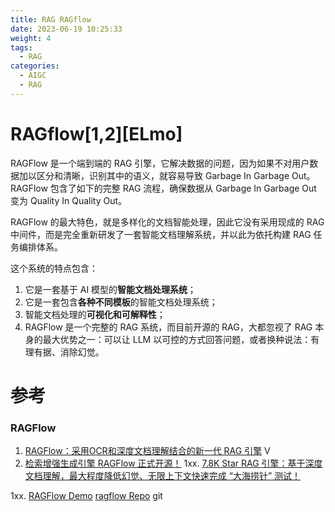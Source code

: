 ```yaml
---
title: RAG RAGflow
date: 2023-06-19 10:25:33
weight: 4
tags:
  - RAG
categories: 
  - AIGC
  - RAG  
---
```


<p></p>
<!-- more -->


# RAGflow[1,2][ELmo]
RAGFlow 是一个端到端的 RAG 引擎，它解决数据的问题，因为如果不对用户数据加以区分和清晰，识别其中的语义，就容易导致 Garbage In Garbage Out。RAGFlow 包含了如下的完整 RAG 流程，确保数据从 Garbage In Garbage Out 变为 Quality In Quality Out。

RAGFlow 的最大特色，就是多样化的文档智能处理，因此它没有采用现成的 RAG 中间件，而是完全重新研发了一套智能文档理解系统，并以此为依托构建 RAG 任务编排体系。

这个系统的特点包含：
1. 它是一套基于 AI 模型的**智能文档处理系统**；
2. 它是一套包含**各种不同模板**的智能文档处理系统；
3. 智能文档处理的**可视化和可解释性**；
4. RAGFlow 是一个完整的 RAG 系统，而目前开源的 RAG，大都忽视了 RAG 本身的最大优势之一：可以让 LLM 以可控的方式回答问题，或者换种说法：有理有据、消除幻觉。

# 参考
### RAGFlow
1. [RAGFlow：采用OCR和深度文档理解结合的新一代 RAG 引擎](https://www.bilibili.com/video/BV12T42117VT/) V
2. [检索增强生成引擎 RAGFlow 正式开源！](https://www.infoq.cn/article/hjJM3kV620iDoYYOBtPs)
1xx. [7.8K Star RAG 引擎：基于深度文档理解，最大程度降低幻觉、无限上下文快速完成 “大海捞针” 测试！](https://mp.weixin.qq.com/s/8qms4nxVsX43WSWolXgx7w)

1xx.  [RAGFlow Demo](http://demo.ragflow.io/)
    [ragflow Repo](https://github.com/infiniflow/ragflow) git